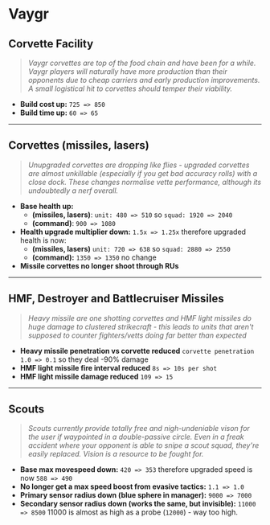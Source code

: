 # Vaygr

## Corvette Facility
> *Vaygr corvettes are top of the food chain and have been for a while. Vaygr players will naturally have more production than their opponents due to cheap carriers and early production improvements. A small logistical hit to corvettes should temper their viability.*
* **Build cost up:** `725 => 850`
* **Build time up:** `60 => 65`

---

## Corvettes (missiles, lasers)
> *Unupgraded corvettes are dropping like flies - upgraded corvettes are almost unkillable (especially if you get bad accuracy rolls) with a close dock. These changes normalise vette performance, although its undoubtedly a nerf overall.*
* **Base health up:** 
  * **(missiles, lasers)**: `unit: 480 => 510` so `squad: 1920 => 2040`
  * **(command)**: `900 => 1080`
* **Health upgrade multiplier down:** `1.5x => 1.25x` therefore upgraded health is now:
  * **(missiles, lasers)** `unit: 720 => 638` so `squad: 2880 => 2550`
  * **(command):** `1350 => 1350` no change
* **Missile corvettes no longer shoot through RUs**

---

## HMF, Destroyer and Battlecruiser Missiles
> *Heavy missile are one shotting corvettes and HMF light missiles do huge damage to clustered strikecraft - this leads to units that aren't supposed to counter fighters/vetts doing far better than expected*
* **Heavy missile penetration vs corvette reduced** `corvette penetration 1.0 => 0.1` so they deal -90% damage
* **HMF light missile fire interval reduced** `8s => 10s per shot`
* **HMF light missile damage reduced** `109 => 15`

---

## Scouts
> *Scouts currently provide totally free and nigh-undeniable vison for the user if waypointed in a double-passive circle. Even in a freak accident where your opponent is able to snipe a scout squad, they're easily replaced. Vision is a resource to be fought for.*
* **Base max movespeed down:** `420 => 353` therefore upgraded speed is now `588 => 490`
* **No longer get a max speed boost from evasive tactics:** `1.1 => 1.0`
* **Primary sensor radius down (blue sphere in manager):** `9000 => 7000`
* **Secondary sensor radius down (works the same, but invisible):** `11000 => 8500` 11000 is almost as high as a probe (`12000`) - way too high.

